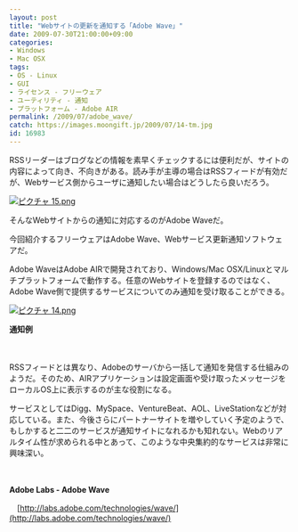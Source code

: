 ```yaml
---
layout: post
title: "Webサイトの更新を通知する「Adobe Wave」"
date: 2009-07-30T21:00:00+09:00
categories:
- Windows
- Mac OSX
tags: 
- OS - Linux
- GUI
- ライセンス - フリーウェア
- ユーティリティ - 通知
- プラットフォーム - Adobe AIR
permalink: /2009/07/adobe_wave/
catch: https://images.moongift.jp/2009/07/14-tm.jpg
id: 16983
---
```

RSSリーダーはブログなどの情報を素早くチェックするには便利だが、サイトの内容によって向き、不向きがある。読み手が主導の場合はRSSフィードが有効だが、Webサービス側からユーザに通知したい場合はどうしたら良いだろう。

  

[![ピクチャ 15.png](https://images.moongift.jp/2009/07/15-tm3.jpg)](https://images.moongift.jp/2009/07/153.png)

  

そんなWebサイトからの通知に対応するのがAdobe Waveだ。

  

今回紹介するフリーウェアはAdobe Wave、Webサービス更新通知ソフトウェアだ。

  
<!--more-->

Adobe WaveはAdobe AIRで開発されており、Windows/Mac OSX/Linuxとマルチプラットフォームで動作する。任意のWebサイトを登録するのではなく、Adobe Wave側で提供するサービスについてのみ通知を受け取ることができる。

  

[![ピクチャ 14.png](https://images.moongift.jp/2009/07/14-tm.jpg)](https://images.moongift.jp/2009/07/14.png)  
  
**通知例**

  

　

  

RSSフィードとは異なり、Adobeのサーバから一括して通知を発信する仕組みのようだ。そのため、AIRアプリケーションは設定画面や受け取ったメッセージをローカルOS上に表示するのが主な役割になる。

  

サービスとしてはDigg、MySpace、VentureBeat、AOL、LiveStationなどが対応している。また、今後さらにパートナーサイトを増やしていく予定のようで、もしかすると二二のサービスが通知サイトになれるかも知れない。Webのリアルタイム性が求められる中とあって、このような中央集約的なサービスは非常に興味深い。

  

　

  

**Adobe Labs - Adobe Wave**  
  
　[http://labs.adobe.com/technologies/wave/](http://labs.adobe.com/technologies/wave/)

  
